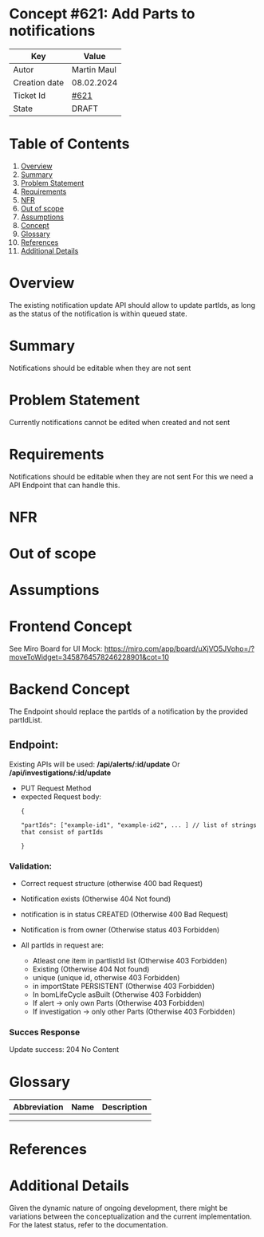# Concept #621: Add Parts to notifications

| Key           | Value                                                                    |
|---------------|--------------------------------------------------------------------------|
| Autor         | Martin Maul                                                              |
| Creation date | 08.02.2024                                                               |
| Ticket Id     | [#621](https://github.com/eclipse-tractusx/traceability-foss/issues/621) |
| State         | DRAFT                                                                    |

# Table of Contents
1. [Overview](#overview)
2. [Summary](#summary)
3. [Problem Statement](#problem-statement)
4. [Requirements](#requirements)
5. [NFR](#nfr)
6. [Out of scope](#out-of-scope)
7. [Assumptions](#assumptions)
8. [Concept](#concept)
9. [Glossary](#glossary)
10. [References](#references)
11. [Additional Details](#additional-details)


# Overview
The existing notification update API should allow to update partIds, as long as the status of the notification is within queued state.
# Summary
Notifications should be editable when they are not sent
# Problem Statement
Currently notifications cannot be edited when created and not sent

# Requirements
Notifications should be editable when they are not sent
For this we need a API Endpoint that can handle this.
# NFR

# Out of scope

# Assumptions

# Frontend Concept
See Miro Board for UI Mock: https://miro.com/app/board/uXjVO5JVoho=/?moveToWidget=3458764578246228901&cot=10

# Backend Concept

The Endpoint should replace the partIds of a notification by the provided partIdList.

## Endpoint:

Existing APIs will be used: **/api/alerts/:id/update** Or **/api/investigations/:id/update**
- PUT Request Method
- expected Request body:
  ```
  {

  "partIds": ["example-id1", "example-id2", ... ] // list of strings that consist of partIds

  }
  ```
### Validation:

- Correct request structure (otherwise 400 bad Request)
- Notification exists (Otherwise 404 Not found)
- notification is in status CREATED (Otherwise 400 Bad Request)
- Notification is from owner (Otherwise status 403 Forbidden)

- All partIds in request are:
    - Atleast one item in partlistId list (Otherwise 403 Forbidden)
    - Existing (Otherwise 404 Not found)
    - unique (unique id, otherwise 403 Forbidden)
    - in importState PERSISTENT (Otherwise 403 Forbidden)
    - In bomLifeCycle asBuilt (Otherwise 403 Forbidden)
    - If alert -> only own Parts (Otherwise 403 Forbidden)
    - If investigation -> only other Parts (Otherwise 403 Forbidden)

### Succes Response
Update success: 204 No Content

# Glossary

| Abbreviation | Name | Description   |
|--------------|------|---------------|
|              |      |               |
|              |      |               |

# References

# Additional Details
Given the dynamic nature of ongoing development, there might be variations between the conceptualization and the current implementation. For the latest status, refer to the documentation.
